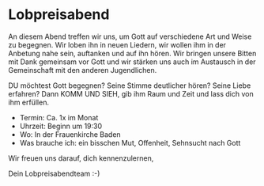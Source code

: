 # Lobpreisabend
An diesem Abend treffen wir uns, um Gott auf verschiedene Art und Weise zu begegnen. Wir loben ihn in neuen Liedern, wir wollen ihm in der Anbetung nahe sein, auftanken und auf ihn hören. Wir bringen unsere Bitten mit Dank gemeinsam vor Gott und wir stärken uns auch im Austausch in der Gemeinschaft mit den anderen Jugendlichen.

DU möchtest Gott begegnen? Seine Stimme deutlicher hören? Seine Liebe erfahren? Dann KOMM UND SIEH, gib ihm Raum und Zeit und lass dich von ihm erfüllen.

- Termin: Ca. 1x im Monat
- Uhrzeit: Beginn um 19:30
- Wo: In der Frauenkirche Baden
- Was brauche ich: ein bisschen Mut, Offenheit, Sehnsucht nach Gott

Wir freuen uns darauf, dich kennenzulernen,

Dein Lobpreisabendteam :-)
